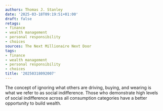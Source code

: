 ```yaml
---
authors: Thomas J. Stanley
date: '2025-03-18T09:19:51+01:00'
draft: false
retags:
- finance
- wealth management
- personal responsibility
- choices
sources: The Next Millionaire Next Door
tags:
- finance
- wealth management
- personal responsibility
- choices
title: '20250318092007'
---
```


The concept of ignoring what others are driving, buying, and wearing is what we refer to as social indifference. Those
who demonstrate high levels of social indifference across all consumption categories have a better opportunity to build
wealth.